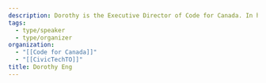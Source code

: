 ```yaml
---
description: Dorothy is the Executive Director of Code for Canada. In her role, Dorothy helps organizations and institutions use technology and design to solve problems. She is passionate about lending not only her voice, but her hands, to develop digital solutions that create meaningful change in our communities. Dorothy was also one of the original co-founders of Civic Tech Toronto.
tags:
  - type/speaker
  - type/organizer
organization:
  - "[[Code for Canada]]"
  - "[[CivicTechTO]]"
title: Dorothy Eng
---
```


